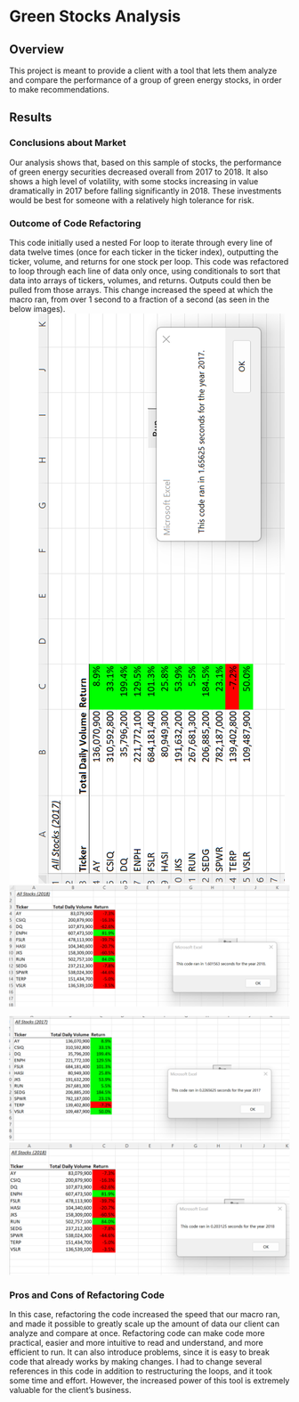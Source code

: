 # Green Stocks Analysis
## Overview
This project is meant to provide a client with a tool that lets them analyze and compare the performance of a group of green energy stocks, in order to make recommendations.

## Results
### Conclusions about Market
Our analysis shows that, based on this sample of stocks, the performance of green energy securities decreased overall from 2017 to 2018. It also shows a high level of volatility, with some stocks increasing in value dramatically in 2017 before falling significantly in 2018. These investments would be best for someone with a relatively high tolerance for risk. 

### Outcome of Code Refactoring
This code initially used a nested For loop to iterate through every line of data twelve times (once for each ticker in the ticker index), outputting the ticker, volume, and returns for one stock per loop. This code was refactored to loop through each line of data only once, using conditionals to sort that data into arrays of tickers, volumes, and returns. Outputs could then be pulled from those arrays. 
This change increased the speed at which the macro ran, from over 1 second to a fraction of a second (as seen in the below images).
![2017 Original Runtime]( resources/VBA_Challenge_2017_Original.png)
![2018 Original Runtime]( resources/VBA_Challenge_2018_Original.png)

![2017 Runtime]( resources/VBA_Challenge_2017.png)
![2018 Runtime]( resources/VBA_Challenge_2018.png)

### Pros and Cons of Refactoring Code 

In this case, refactoring the code increased the speed that our macro ran, and made it possible to greatly scale up the amount of data our client can analyze and compare at once. Refactoring code can make code more practical, easier and more intuitive to read and understand, and more efficient to run. It can also introduce problems, since it is easy to break code that already works by making changes. I had to change several references in this code in addition to restructuring the loops, and it took some time and effort. However, the increased power of this tool is extremely valuable for the client’s business.  

